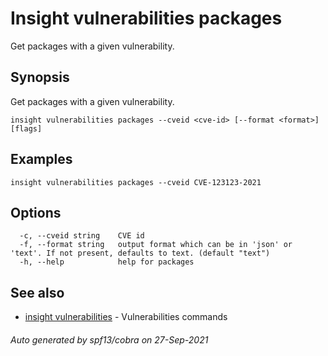 # Insight vulnerabilities packages

Get packages with a given vulnerability.

## <a id='synopsis'></a>Synopsis

Get packages with a given vulnerability.

```
insight vulnerabilities packages --cveid <cve-id> [--format <format>] [flags]
```

## <a id='examples'></a>Examples

```
insight vulnerabilities packages --cveid CVE-123123-2021
```

## <a id='options'></a>Options

```
  -c, --cveid string    CVE id
  -f, --format string   output format which can be in 'json' or 'text'. If not present, defaults to text. (default "text")
  -h, --help            help for packages
```

## <a id='see-also'></a>See also

* [insight vulnerabilities](insight_vulnerabilities.md)	 - Vulnerabilities commands

###### Auto generated by spf13/cobra on 27-Sep-2021

